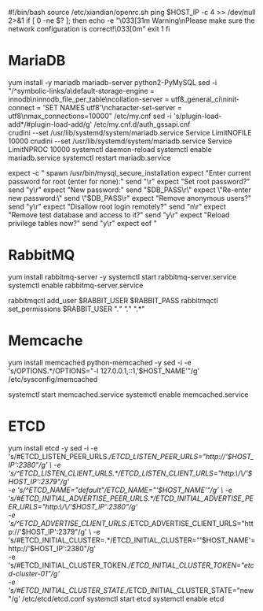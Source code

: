#!/bin/bash
source /etc/xiandian/openrc.sh
ping $HOST_IP -c 4 >> /dev/null 2>&1
if [ 0  -ne  $? ]; then
        echo -e "\033[31m Warning\nPlease make sure the network configuration is correct!\033[0m"
        exit 1
fi

#  MariaDB
yum install -y mariadb mariadb-server python2-PyMySQL
sed -i  "/^symbolic-links/a\default-storage-engine = innodb\ninnodb_file_per_table\ncollation-server = utf8_general_ci\ninit-connect = 'SET NAMES utf8'\ncharacter-set-server = utf8\nmax_connections=10000" /etc/my.cnf
sed -i 's/plugin-load-add*/#plugin-load-add/g' /etc/my.cnf.d/auth_gssapi.cnf  
crudini --set /usr/lib/systemd/system/mariadb.service Service LimitNOFILE 10000
crudini --set /usr/lib/systemd/system/mariadb.service Service LimitNPROC 10000
systemctl daemon-reload
systemctl enable mariadb.service
systemctl restart mariadb.service

expect -c "
spawn /usr/bin/mysql_secure_installation
expect \"Enter current password for root (enter for none):\"
send \"\r\"
expect \"Set root password?\"
send \"y\r\"
expect \"New password:\"
send \"$DB_PASS\r\"
expect \"Re-enter new password:\"
send \"$DB_PASS\r\"
expect \"Remove anonymous users?\"
send \"y\r\"
expect \"Disallow root login remotely?\"
send \"n\r\"
expect \"Remove test database and access to it?\"
send \"y\r\"
expect \"Reload privilege tables now?\"
send \"y\r\"
expect eof
"

# RabbitMQ
yum install rabbitmq-server -y
systemctl start rabbitmq-server.service
systemctl enable rabbitmq-server.service

rabbitmqctl add_user $RABBIT_USER $RABBIT_PASS
rabbitmqctl set_permissions $RABBIT_USER ".*" ".*" ".*"

# Memcache
yum install memcached python-memcached -y
sed -i  -e 's/OPTIONS.*/OPTIONS="-l 127.0.0.1,::1,'$HOST_NAME'"/g' /etc/sysconfig/memcached

systemctl start memcached.service
systemctl enable memcached.service


# ETCD
yum install etcd -y
sed -i -e 's/#ETCD_LISTEN_PEER_URLS.*/ETCD_LISTEN_PEER_URLS="http:\/\/'$HOST_IP':2380"/g' \
-e 's/^ETCD_LISTEN_CLIENT_URLS.*/ETCD_LISTEN_CLIENT_URLS="http:\/\/'$HOST_IP':2379"/g' \
-e 's/^ETCD_NAME="default"/ETCD_NAME="'$HOST_NAME'"/g' \
-e 's/#ETCD_INITIAL_ADVERTISE_PEER_URLS.*/ETCD_INITIAL_ADVERTISE_PEER_URLS="http:\/\/'$HOST_IP':2380"/g' \
-e 's/^ETCD_ADVERTISE_CLIENT_URLS.*/ETCD_ADVERTISE_CLIENT_URLS="http:\/\/'$HOST_IP':2379"/g' \
-e 's/#ETCD_INITIAL_CLUSTER=.*/ETCD_INITIAL_CLUSTER="'$HOST_NAME'=http:\/\/'$HOST_IP':2380"/g' \
-e 's/#ETCD_INITIAL_CLUSTER_TOKEN.*/ETCD_INITIAL_CLUSTER_TOKEN="etcd-cluster-01"/g' \
-e 's/#ETCD_INITIAL_CLUSTER_STATE.*/ETCD_INITIAL_CLUSTER_STATE="new"/g' /etc/etcd/etcd.conf
systemctl start etcd
systemctl enable etcd
